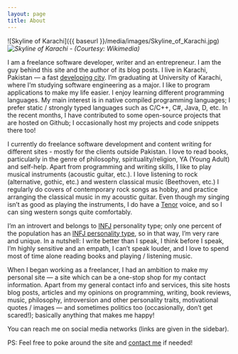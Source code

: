 ```yaml
---
layout: page
title: About
---
```


![Skyline of Karachi]({{ baseurl }}/media/images/Skyline_of_Karachi.jpg)
*![Skyline of Karachi - (Courtesy: Wikimedia)](url)*


I am a freelance software developer, writer and an entrepreneur. I am the guy behind this site and the author of its blog posts. I live in Karachi, Pakistan — a fast [developing city](http://en.wikipedia.org/wiki/Economy_of_Karachi). I’m graduating at University of Karachi, where I’m studying software engineering as a major. I like to program applications to make my life easier. I enjoy learning different programming languages. My main interest is in native compiled programming languages; I prefer static / strongly typed languages such as C/C++, C#, Java, D, etc. In the recent months, I have contributed to some open-source projects that are hosted on Github; I occasionally host my projects and code snippets there too!

I currently do freelance software development and content writing for different sites - mostly for the clients outside Pakistan. I love to read books, particularly in the genre of philosophy, spirituality/religion, YA (Young Adult) and self-help. Apart from programming and writing skills, I like to play musical instruments (acoustic guitar, etc.). I love listening to rock (alternative, gothic, etc.) and western classical music (Beethoven, etc.) I regularly do covers of contemporary rock songs as hobby, and practice arranging the classical music in my acoustic guitar. Even though my singing isn’t as good as playing the instruments, I do have a [Tenor](http://en.wikipedia.org/wiki/Tenor) voice, and so I can sing western songs quite comfortably.

I’m an introvert and belongs to [INFJ](http://en.wikipedia.org/wiki/INFJ) personality type; only one percent of the population has an [INFJ personality type](http://www.personalitypage.com/INFJ.html), so in that way, I’m very rare and unique. In a nutshell: I write better than I speak, I think before I speak, I’m highly sensitive and an empath, I can’t speak louder, and I love to spend most of time alone reading books and playing / listening music.

When I began working as a freelancer, I had an ambition to make my personal site — a site which can be a one-stop shop for my contact information. Apart from my general contact info and services, this site hosts blog posts, articles and my opinions on programming, writing, book reviews, music, philosophy, introversion and other personality traits, motivational quotes / images — and sometimes politics too (occasionally, don’t get scared!); basically anything that makes me happy!

You can reach me on social media networks (links are given in the sidebar).

PS: Feel free to poke around the site and [contact me](http://danyalzia.com/contact) if needed!


